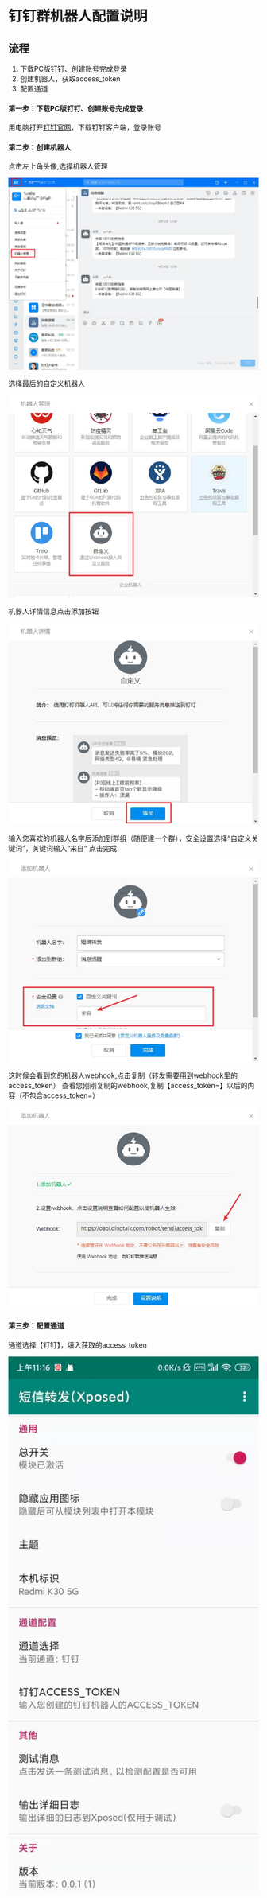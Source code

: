 # 钉钉群机器人配置说明

## 流程

 1. 下载PC版钉钉、创建账号完成登录
 2. 创建机器人，获取access_token
 3. 配置通道

#### 第一步：下载PC版钉钉、创建账号完成登录

用电脑打开[钉钉官网](https://www.dingtalk.com/)，下载钉钉客户端，登录账号


#### 第二步：创建机器人
点击左上角头像,选择机器人管理

<img src="img/ding001.jpg" />

选择最后的自定义机器人

<img src="img/ding002.jpg" />

机器人详情信息点击添加按钮

<img src="img/ding003.jpg" />

输入您喜欢的机器人名字后添加到群组（随便建一个群），安全设置选择“自定义关键词”，关键词输入“来自” 点击完成

<img src="img/ding004.jpg" />

这时候会看到您的机器人webhook,点击复制（转发需要用到webhook里的access_token）
查看您刚刚复制的webhook,复制【access_token=】以后的内容（不包含access_token=）

<img src="img/ding005.jpg" />


#### 第三步：配置通道
通道选择【钉钉】，填入获取的access_token

<img src="img/ding006.jpg" width="600"/>


